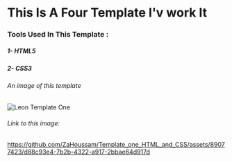 # This Is A Four Template I'v work It

### Tools Used In This Template :
##### 1- HTML5
##### 2- CSS3
###### An image of this template
![Leon Template One](https://github.com/ZaHoussam/Template_one_HTML_and_CSS/assets/89077423/d88c93e4-7b2b-4322-a917-2bbae64d917d)

###### Link to this image:
https://github.com/ZaHoussam/Template_one_HTML_and_CSS/assets/89077423/d88c93e4-7b2b-4322-a917-2bbae64d917d

